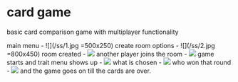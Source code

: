 # card game

basic card comparison game with multiplayer functionality

main menu -
![](/ss/1.jpg =500x250)
create room options -
![](/ss/2.jpg =800x450)
room created -
![](/ss/3.jpg)
another player joins the room -
![](/ss/4.jpg)
game starts and trait menu shows up -
![](/ss/5.jpg)
what is chosen - 
![](/ss/6.jpg)
who won that round -
![](/ss/7.jpg)
and the game goes on till the cards are over.
